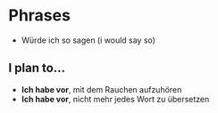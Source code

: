 # Phrases

- Würde ich so sagen (i would say so)

## I plan to...

- **Ich habe vor**, mit dem Rauchen aufzuhören
- **Ich habe vor**, nicht mehr jedes Wort zu übersetzen
